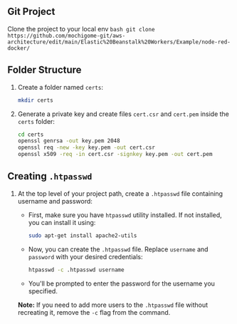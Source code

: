 ## Git Project
Clone the project to your local env
    ```bash
    git clone https://github.com/mochigome-git/aws-architecture/edit/main/Elastic%20Beanstalk%20Workers/Example/node-red-docker/
    ```

## Folder Structure

1. Create a folder named `certs`:
    ```bash
    mkdir certs
    ```

2. Generate a private key and create files `cert.csr` and `cert.pem` inside the `certs` folder:
    ```bash
    cd certs
    openssl genrsa -out key.pem 2048
    openssl req -new -key key.pem -out cert.csr
    openssl x509 -req -in cert.csr -signkey key.pem -out cert.pem
    ```

## Creating `.htpasswd`

1. At the top level of your project path, create a `.htpasswd` file containing username and password:
    - First, make sure you have `htpasswd` utility installed. If not installed, you can install it using:
        ```bash
        sudo apt-get install apache2-utils
        ```
    - Now, you can create the `.htpasswd` file. Replace `username` and `password` with your desired credentials:
        ```bash
        htpasswd -c .htpasswd username
        ```
    - You'll be prompted to enter the password for the username you specified.

    **Note:** If you need to add more users to the `.htpasswd` file without recreating it, remove the `-c` flag from the command.
